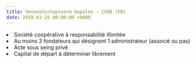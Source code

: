 ```yaml
---
title: Vennootschapsvorm bepalen - CVOA (FR)
date: 2018-01-25 00:00:00 +0000
---
```

<li>Société coopérative à responsabilité illimitée</li>

<li>Au moins 3 fondateurs qui désignent 1 administrateur (associé ou pas)</li>

<li>Acte sous seing privé</li>

<li>Capital de départ à déterminer librement</li>